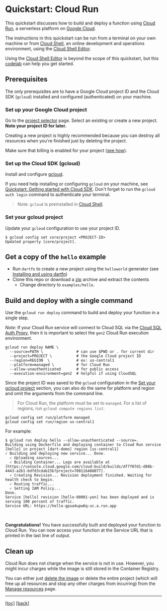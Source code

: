 # Quickstart: Cloud Run

This quickstart discusses how to build and deploy a function using
[Cloud Run], a serverless platform on [Google Cloud].

The instructions in this quickstart can be run from a terminal on your own
machine or from [Cloud Shell], an online development and operations environment,
using the [Cloud Shell Editor].

Using the [Cloud Shell Editor] is beyond the scope of this quickstart, but
this [codelab] can help you get started.

## Prerequisites

The only prerequisites are to have a Google Cloud project ID and the Cloud
SDK (`gcloud`) installed and configured (authenticated) on your machine.

### Set up your Google Cloud project

Go to the [project selector] page. Select an existing or create a new
project. **Note your project ID for later.**

Creating a new project is highly recommended because you can destroy all
resources when you're finished just by deleting the project.

Make sure that billing is enabled for your project ([see how]).

### Set up the Cloud SDK (gcloud)

Install and configure [gcloud].

If you need help installing or configuring `gcloud` on your machine, see
[Quickstart: Getting started with Cloud SDK][quickstart]. Don't forget to run
the `gcloud auth login` command to authenticate your terminal.

> Note: `gcloud` is preinstalled in [Cloud Shell].

### Set your gcloud project

Update your `gcloud` configuration to use your project ID.

```shell
$ gcloud config set core/project <PROJECT-ID>
Updated property [core/project].
```

## Get a copy of the `hello` example

* Run `dartfn` to create a new project using the `helloworld` generator (see
  [Installing and using dartfn])
* Clone this repo or download a [zip] archive and extract the contents
  * Change directory to `examples/hello`.

## Build and deploy with a single command

Use the `gcloud run deploy` command to build and deploy your function in a
single step.

*Note:* If your Cloud Run service will connect to Cloud SQL via the 
[Cloud SQL Auth Proxy], then it is important to select the `gen2` Cloud Run
execution environment.

```shell
gcloud run deploy NAME \
  --source=PATH \               # can use $PWD or . for current dir
  --project=PROJECT \           # the Google Cloud project ID
  --region=REGION  \            # ex: us-central1
  --platform=managed \          # for Cloud Run
  --allow-unauthenticated       # for public access
  --execution-environment=gen2  # helpful if using CloudSQL
```

Since the project ID was saved to the `gcloud` configuration in the
[Set your gcloud project](#set-your-gcloud-project) section, you can also do the
same for platform and region and omit the arguments from the command line.

> For Cloud Run, the platform must be set to `managed`.
> For a list of regions, run `gcloud compute regions list`.

```shell
gcloud config set run/platform managed
gcloud config set run/region us-central1
```

For example:

```shell
$ gcloud run deploy hello --allow-unauthenticated --source=.
Building using Dockerfile and deploying container to Cloud Run service [hello] in project [dart-demo] region [us-central1]
✓ Building and deploying new service... Done.
  ✓ Uploading sources...
  ✓ Building Container... Logs are available at [https://console.cloud.google.com/cloud-build/builds/df7f07d1-d88b-4443-a2b1-bdfd3cdab15b?project=700116488077].
  ✓ Creating Revision... Revision deployment finished. Waiting for health check to begin.
  ✓ Routing traffic...
  ✓ Setting IAM Policy...
Done.
Service [hello] revision [hello-00001-yen] has been deployed and is serving 100 percent of traffic.
Service URL: https://hello-gpua4upw6q-uc.a.run.app
```

<br>

**Congratulations!** You have successfully built and deployed your function
to Cloud Run. You can now access your function at the Service URL that is
printed in the last line of output.

## Clean up

Cloud Run does not charge when the service is not in use. However, you might
incur charges while the image is still stored in the Container Registry.

You can either just [delete the image] or delete the entire project (which will
free up all resources and stop any other charges from incurring) from
the [Manage resources] page.

---
[[toc]](../README.md) [[back]](02-quickstart-docker.md)

<!-- reference links -->
[Cloud Build]: https://cloud.google.com/cloud-build
[Cloud Run]: https://cloud.google.com/run
[Cloud Shell]: https://cloud.google.com/shell
[Cloud Shell Editor]: https://shell.cloud.google.com/?show=ide&environment_deployment=ide
[Cloud SQL Auth Proxy]: https://github.com/GoogleCloudPlatform/cloud-sql-proxy
[codelab]: https://codelabs.developers.google.com/codelabs/cloud-shell
[delete the image]: https://cloud.google.com/container-registry/docs/managing#deleting_images
[gcloud]: https://cloud.google.com/sdk/docs/install
[Google Cloud]: https://cloud.google.com/gcp
[incur charges]: https://cloud.google.com/container-registry/pricing
[Installing and using dartfn]: 00-install-dartfn.md
[Manage resources]: https://console.cloud.google.com/iam-admin/projects
[project selector]: https://console.cloud.google.com/projectselector2/home/dashboard
[quickstart]: https://cloud.google.com/sdk/docs/quickstart
[see how]: https://cloud.google.com/billing/docs/how-to/modify-project
[zip]: https://github.com/GoogleCloudPlatform/functions-framework-dart/archive/main.zip
